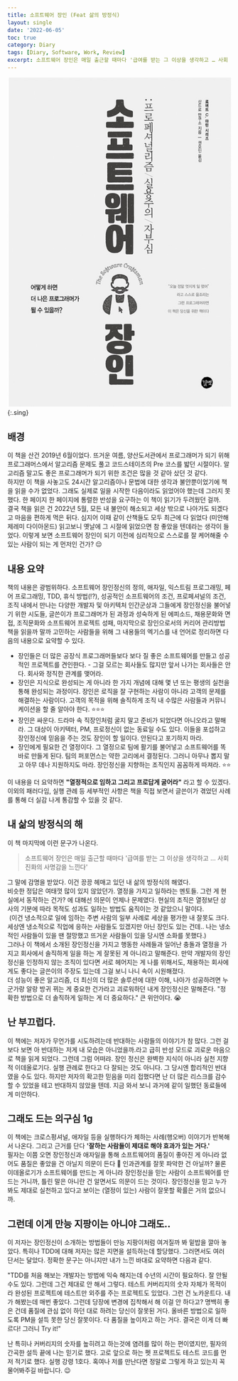 ```yaml
---
title: 소프트웨어 장인 (Feat 삶의 방정식)
layout: single
date: '2022-06-05'
toc: true
category: Diary
tags: [Diary, Software, Work, Review]
excerpt: 소프트웨어 장인은 매일 출근할 때마다 '급여를 받는 그 이상을 생각하고 … 사회 진화의 사명감을 느낀다' 그 말에 감명을 받았다. 이건 끙끙 헤매고 있던 내 삶의 방정식의 해였다.  
---
```

![](/assets/img/0*Qn-XvLjJLoxyN1ff.jpg){:.sing}

## 배경  
이 책을 산건 2019년 6월이었다. 뜨거운 여름, 양산도서관에서 프로그래머가 되기 위해 프로그래머스에서 알고리즘 문제도 풀고 코드스테이츠의 Pre 코스를 밟던 시절이다. 알고리즘 말고도 좋은 프로그래머가 되기 위한 조건은 많을 것 같아 샀던 것 같다.  
하지만 이 책을 사놓고도 24시간 알고리즘이나 문법에 대한 생각과 불안뿐이었기에 책을 읽을 수가 없었다. 그래도 실제로 일을 시작한 다음이라도 읽었어야 했는데 그러지 못했다. 한 페이지 한 페이지에 통렬한 반성을 요구하는 이 책이 읽기가 두려웠던 걸까.  
결국 책을 읽은 건 2022년 5월, 모든 내 불안이 해소되고 세상 밖으로 나아가도 되겠다고 마음을 편하게 먹은 뒤다. 심지어 이때 같이 산책들도 모두 최근에 다 읽었다 (미안해 제레미 다이아몬드) 읽고보니 옛날에 그 시절에 읽었으면 참 좋았을 텐데라는 생각이 들었다. 이렇게 보면 소프트웨어 장인이 되기 이전에 심리적으로 스스로를 잘 케어해줄 수 있는 사람이 되는 게 먼저인 건가? 😔

## 내용 요약
책의 내용은 광범위하다. 소프트웨어 장인정신의 정의, 애자일, 익스트림 프로그래밍, 페어 프로그래밍, TDD, 휴식 방법(!?), 성공적인 소프트웨어의 조건, 프로페셔널의 조건, 조직 내에서 만나는 다양한 개발자 및 아키텍처 인간군상과 그들에게 장인정신을 불어넣기 위한 시도들, 글쓴이가 프로그래머가 된 과정과 성숙하게 된 에피소드, 채용문화와 면접, 조직문화와 소프트웨어 프로젝트 성패, 마지막으로 장인으로서의 커리어 관리방법
책을 읽을까 말까 고민하는 사람들을 위해 그 내용들의 엑기스를 내 언어로 정리하면 다음의 내용으로 요약할 수 있다.  
- 장인들은 더 많은 공장식 프로그래머들보다 보다 질 좋은 소프트웨어를 만들고 성공적인 프로젝트를 견인한다. - 그걸 모르는 회사들도 많지만 앞서 나가는 회사들은 안다. 회사와 정직한 관계를 맺어라.
- 장인은 지식으로 완성되는 게 아니라 한 가지 개념에 대해 몇 년 또는 평생의 실천을 통해 완성되는 과정이다.
장인은 로직을 잘 구현하는 사람이 아니라 고객의 문제를 해결하는 사람이다. 고객의 목적을 위해 솔직하게 조직 내 수많은 사람들과 커뮤니케이션을 할 줄 알아야 한다. ⭐️⭐️⭐️
- 장인은 싸운다. 드라마 속 직장인처럼 굴지 말고 준비가 되었다면 아니오라고 말해라. 그 대상이 아키텍터, PM, 프로정신이 없는 동료일 수도 있다. 이들을 포섭하고 장인정신에 믿음을 주는 것도 장인이 할 일이다. 안된다고 포기하지 마라.
- 장인에게 필요한 건 열정이다. 그 열정으로 팀에 활기를 불어넣고 소프트웨어를 똑바로 만들게 된다. 팀의 퍼포먼스는 약한 고리에서 결정된다. 그러니 아무나 뽑지 말고 아무 데나 지원하지도 마라. 장인정신을 지향하는 조직인지 꼼꼼하게 따져라. ⭐️⭐️

이 내용을 더 요약하면 **"열정적으로 임하고 그리고 프로답게 굴어라"** 라고 할 수 있겠다. 이외의 패러다임, 실행 관례 등 세부적인 사항은 책을 직접 보면서 글쓴이가 겪었던 사례를 통해 더 실감 나게 통감할 수 있을 것 같다.

## 내 삶의 방정식의 해
이 책 마지막에 이런 문구가 나온다.
> 소프트웨어 장인은 매일 출근할 때마다 '급여를 받는 그 이상을 생각하고 … 사회 진화의 사명감을 느낀다'  

그 말에 감명을 받았다. 이건 끙끙 헤매고 있던 내 삶의 방정식의 해였다.  
비슷한 정답은 여태껏 많이 있지 않았던가. 열정을 가지고 일하라는 멘토들. 그런 게 현실에서 동작하는 건가? 에 대해선 의문이 언제나 문제였다. 현실의 조직은 열정보단 상사의 기분에 따라 목적도 성과도 일하는 방법도 움직이는 것 같았으니 말이다.  
 (이건 냉소적으로 일에 임하는 주변 사람의 일부 사례로 세상을 평가한 내 잘못도 크다. 세상엔 냉소적으로 직업에 응하는 사람들도 있겠지만 아닌 장인도 있는 건데.. 나는 냉소적인 사람들이 있을 땐 절망했고 뜨거운 사람들이 있을 당시엔 소화를 못했다.)  
그러나 이 책에서 소개된 장인정신을 가지고 행동한 사례들과 일어난 충돌과 열정을 가지고 회사에서 솔직하게 일을 하는 게 잘못된 게 아니라고 말해준다. 만약 개발자의 장인정신을 인정하지 않는 조직이 있다면 서로 헤어지는 게 나를 위해서도, 채용하는 회사에게도 좋다는 글쓴이의 주장도 있는데 그걸 보니 나니 속이 시원해졌다.  
더 성능이 좋은 알고리즘, 더 최신의 더 많은 솔루션에 대한 이해, 나아가 성공하려면 누군가랑 알랑 방귀 뀌는 게 중요한 건가라고 괴로워하던 내게 장인정신은 말해준다. "정확한 방법으로 더 솔직하게 일하는 게 더 중요하다." 큰 위안이다. 😭  

## 난 부끄럽다.
이 책에는 저자가 무언가를 시도하려는데 반대하는 사람들의 이야기가 참 많다. 그런 걸 보다 보면 아 반대하는 저게 내 모습은 아니었을까.라고 급히 반성 모드로 괴로운 마음으로 책을 읽게 되었다. 그런데 그럼 어떠랴.
장인 정신은 완벽한 지식이 아니라 실천 지향적 이데올로기다. 실행 관례로 한다고 다 잘되는 것도 아니다. 그 당시엔 합리적인 반대였을 수도 있다. 하지만 저자의 확고한 믿음을 미리 접했다면 난 더 많은 리스크를 감수할 수 있었을 테고 반대하지 않았을 텐데. 지금 와서 보니 과거에 같이 일했던 동료들에게 미안하다.

## 그래도 드는 의구심 1g
이 책에는 크로스펑셔널, 애자일 등을 실행하다가 체하는 사례(행오버) 이야기가 반복해서 나온다. 그리고 근거를 단다 **'잘하는 사람들이 제대로 해야 효과가 있는 거다.'**  
필자는 이쯤 오면 장인정신과 애자일을 통해 소프트웨어의 품질이 좋아진 게 아니라 없어도 품질은 좋았을 건 아닐지 의문이 든다 🤨 인과관계를 잘못 파악한 건 아닐까? 물론 이데올로기가 소프트웨어를 만드는 게 아니라 장인정신을 믿는 사람이 소프트웨어를 만드는 거니까, 틀린 말은 아니란 건 알면서도 의문이 드는 것이다. 장인정신을 믿고 누가 봐도 제대로 실천하고 있다고 보이는 (열정이 있는) 사람이 잘못할 확률은 거의 없으니까.


## 그런데 이게 만능 지팡이는 아니야 그래도..
이 저자는 장인정신이 소개하는 방법들이 만능 지팡이처럼 여겨질까 봐 밑밥을 깔아 놓았다. 특히나 TDD에 대해 저자는 많은 지면을 설득하는데 할당했다. 그러면서도 여러 단서는 달았다. 정확한 문구는 아니지만 내가 느낀 바대로 요약하면 다음과 같다.  

"TDD를 처음 해보는 개발자는 방법에 익숙 해지는데 수년의 시간이 필요하다. 잘 안될 수도 있다. 그런데 그건 제대로 안 해서 그렇다. 테스트 커버리지의 숫자 자체가 목적이라 완성된 프로젝트에 테스트만 외주를 주는 프로젝트도 있었다. 그런 건 노카운트다. 내가 해봤는데 매번 좋았다. 그런데 당장에 변경에 집착해서 해 이걸 안 하다고? 명백히 좋은 건데 품질에 관심 없이 하던 대로 하려는 당신이 잘못된 거다. 올바른 방법으로 일하도록 PM을 설득 못한 당신 잘못이다. 다 품질을 높이자고 하는 거다. 결국은 이게 더 빠르다! 그러니 Try it!"  

난 특히나 커버리지의 숫자를 높히려고 하는것에 염려를 많이 하는 편이였지만, 필자의 간곡한 설득 끝에 나는 믿기로 했다. 고로 앞으로 하는 펫 프로젝트도 테스트 코드를 먼저 적기로 했다. 실행 강령 1호다. 혹여나 저를 만난다면 정말로 그렇게 하고 있는지 꼭 물어봐주길 바랍니다. 😉
